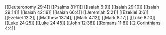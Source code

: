 [[Deuteronomy 29:4]]
[[Psalms 81:11]]
[[Isaiah 6:9]]
[[Isaiah 29:10]]
[[Isaiah 29:14]]
[[Isaiah 42:19]]
[[Isaiah 66:4]]
[[Jeremiah 5:21]]
[[Ezekiel 3:6]]
[[Ezekiel 12:2]]
[[Matthew 13:14]]
[[Mark 4:12]]
[[Mark 8:17]]
[[Luke 8:10]]
[[Luke 24:25]]
[[Luke 24:45]]
[[John 12:38]]
[[Romans 11:8]]
[[2 Corinthians 4:4]]
